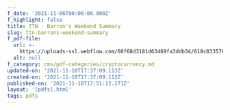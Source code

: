 ```yaml
---
f_date: '2021-11-06T00:00:00.000Z'
f_highlight: false
title: TTN - Barron's Weekend Summary
slug: ttn-barrons-weekend-summary
f_pdf-file:
  url: >-
    https://uploads-ssl.webflow.com/60f68d3181d63469fa3ddb34/618c033576ef4a44a72fb3ed_TTN-%20Barrons%20Weekend%20Summary.pdf
  alt: null
f_category: cms/pdf-categories/cryptocurrency.md
updated-on: '2021-11-10T17:37:09.113Z'
created-on: '2021-11-10T17:37:09.113Z'
published-on: '2021-11-10T17:51:12.271Z'
layout: '[pdfs].html'
tags: pdfs
---
```



